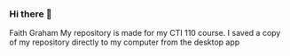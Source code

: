 ### Hi there 👋
Faith Graham
My repository is made for my CTI 110 course. 
I saved a copy of my repository directly to my computer from the desktop app 
